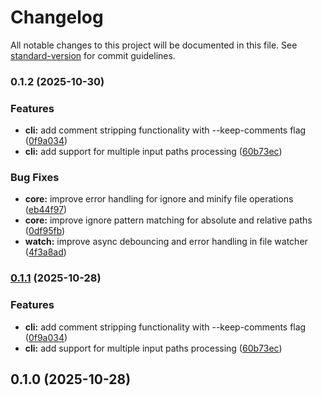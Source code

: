 # Changelog

All notable changes to this project will be documented in this file. See [standard-version](https://github.com/conventional-changelog/standard-version) for commit guidelines.

### 0.1.2 (2025-10-30)


### Features

* **cli:** add comment stripping functionality with --keep-comments flag ([0f9a034](https://github.com/Jisevind/src-context/commit/0f9a03408c3b46734c68532de97672652a15d96d))
* **cli:** add support for multiple input paths processing ([60b73ec](https://github.com/Jisevind/src-context/commit/60b73ecef8234b9e048bcfc4da5baf86396e1e04))


### Bug Fixes

* **core:** improve error handling for ignore and minify file operations ([eb44f97](https://github.com/Jisevind/src-context/commit/eb44f97250a5f6fb7343e69a2812912340da5a99))
* **core:** improve ignore pattern matching for absolute and relative paths ([0df95fb](https://github.com/Jisevind/src-context/commit/0df95fb282b82729e2dd4860d45b815bfc768fb3))
* **watch:** improve async debouncing and error handling in file watcher ([4f3a8ad](https://github.com/Jisevind/src-context/commit/4f3a8adc682f767b63d28e68434b77f05c371660))

### [0.1.1](https://github.com/Jisevind/src-context/compare/v0.1.0...v0.1.1) (2025-10-28)


### Features

* **cli:** add comment stripping functionality with --keep-comments flag ([0f9a034](https://github.com/Jisevind/src-context/commit/0f9a03408c3b46734c68532de97672652a15d96d))
* **cli:** add support for multiple input paths processing ([60b73ec](https://github.com/Jisevind/src-context/commit/60b73ecef8234b9e048bcfc4da5baf86396e1e04))

## 0.1.0 (2025-10-28)
